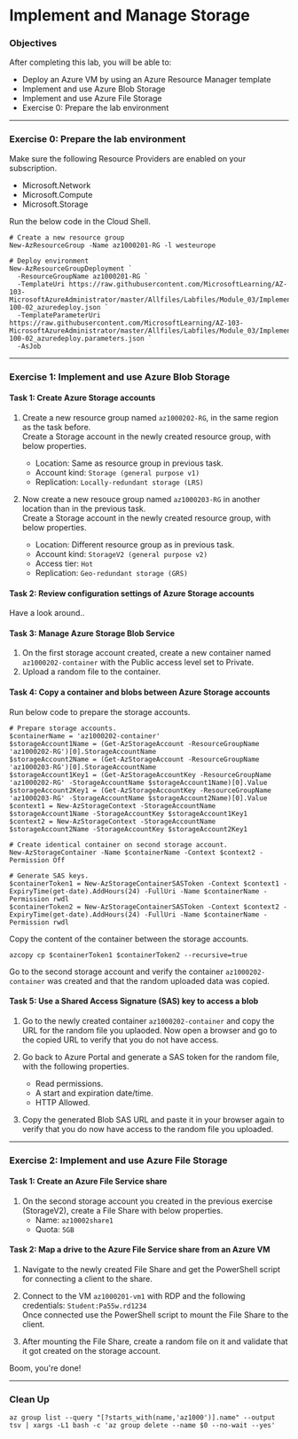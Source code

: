 # Implement and Manage Storage
### Objectives
After completing this lab, you will be able to:

- Deploy an Azure VM by using an Azure Resource Manager template
- Implement and use Azure Blob Storage
- Implement and use Azure File Storage
- Exercise 0: Prepare the lab environment

---

### Exercise 0: Prepare the lab environment

Make sure the following Resource Providers are enabled on your subscription.
- Microsoft.Network
- Microsoft.Compute
- Microsoft.Storage

Run the below code in the Cloud Shell.
```
# Create a new resource group
New-AzResourceGroup -Name az1000201-RG -l westeurope

# Deploy environment
New-AzResourceGroupDeployment `
  -ResourceGroupName az1000201-RG `
  -TemplateUri https://raw.githubusercontent.com/MicrosoftLearning/AZ-103-MicrosoftAzureAdministrator/master/Allfiles/Labfiles/Module_03/Implement_and_Manage_Storage/az-100-02_azuredeploy.json `
  -TemplateParameterUri https://raw.githubusercontent.com/MicrosoftLearning/AZ-103-MicrosoftAzureAdministrator/master/Allfiles/Labfiles/Module_03/Implement_and_Manage_Storage/az-100-02_azuredeploy.parameters.json `
  -AsJob
  ```

---

### Exercise 1: Implement and use Azure Blob Storage

#### Task 1: Create Azure Storage accounts

1. Create a new resource group named `az1000202-RG`, in the same region as the task before.  
Create a Storage account in the newly created resource group, with below properties.
    - Location: Same as resource group in previous task.
    - Account kind: `Storage (general purpose v1)`
    - Replication: `Locally-redundant storage (LRS)`

1. Now create a new resouce group named `az1000203-RG` in another location than in the previous task.  
Create a Storage account in the newly created resource group, with below properties.
    - Location: Different resource group as in previous task.
    - Account kind: `StorageV2 (general purpose v2)`
    - Access tier: `Hot`
    - Replication: `Geo-redundant storage (GRS)`

#### Task 2: Review configuration settings of Azure Storage accounts
Have a look around..

#### Task 3: Manage Azure Storage Blob Service

1. On the first storage account created, create a new container named `az1000202-container` with the Public access level set to Private.  
1. Upload a random file to the container.

#### Task 4: Copy a container and blobs between Azure Storage accounts

Run below code to prepare the storage accounts.
```
# Prepare storage accounts.
$containerName = 'az1000202-container'
$storageAccount1Name = (Get-AzStorageAccount -ResourceGroupName 'az1000202-RG')[0].StorageAccountName
$storageAccount2Name = (Get-AzStorageAccount -ResourceGroupName 'az1000203-RG')[0].StorageAccountName
$storageAccount1Key1 = (Get-AzStorageAccountKey -ResourceGroupName 'az1000202-RG' -StorageAccountName $storageAccount1Name)[0].Value
$storageAccount2Key1 = (Get-AzStorageAccountKey -ResourceGroupName 'az1000203-RG' -StorageAccountName $storageAccount2Name)[0].Value
$context1 = New-AzStorageContext -StorageAccountName $storageAccount1Name -StorageAccountKey $storageAccount1Key1
$context2 = New-AzStorageContext -StorageAccountName $storageAccount2Name -StorageAccountKey $storageAccount2Key1

# Create identical container on second storage account.
New-AzStorageContainer -Name $containerName -Context $context2 -Permission Off

# Generate SAS keys.
$containerToken1 = New-AzStorageContainerSASToken -Context $context1 -ExpiryTime(get-date).AddHours(24) -FullUri -Name $containerName -Permission rwdl
$containerToken2 = New-AzStorageContainerSASToken -Context $context2 -ExpiryTime(get-date).AddHours(24) -FullUri -Name $containerName -Permission rwdl
```

Copy the content of the container between the storage accounts.
```
azcopy cp $containerToken1 $containerToken2 --recursive=true
```

Go to the second storage account and verify the container `az1000202-container` was created and that the random uploaded data was copied.

#### Task 5: Use a Shared Access Signature (SAS) key to access a blob

1. Go to the newly created container `az1000202-container` and copy the URL for the random file you uplaoded. Now open a browser and go to the copied URL to verify that you do not have access.

1. Go back to Azure Portal and generate a SAS token for the random file, with the following properties.
    - Read permissions.
    - A start and expiration date/time.
    - HTTP Allowed.

1. Copy the generated Blob SAS URL and paste it in your browser again to verify that you do now have access to the random file you uploaded.

---

### Exercise 2: Implement and use Azure File Storage

#### Task 1: Create an Azure File Service share

1. On the second storage account you created in the previous exercise (StorageV2), create a File Share with below properties.
    - Name: `az10002share1`
    - Quota: `5GB`

#### Task 2: Map a drive to the Azure File Service share from an Azure VM

1. Navigate to the newly created File Share and get the PowerShell script for connecting a client to the share.

1. Connect to the VM `az1000201-vm1` with RDP and the following credentials: `Student:Pa55w.rd1234`  
Once connected use the PowerShell script to mount the File Share to the client.

1. After mounting the File Share, create a random file on it and validate that it got created on the storage account.

Boom, you're done!

---

### Clean Up

```
az group list --query "[?starts_with(name,'az1000')].name" --output tsv | xargs -L1 bash -c 'az group delete --name $0 --no-wait --yes'
```